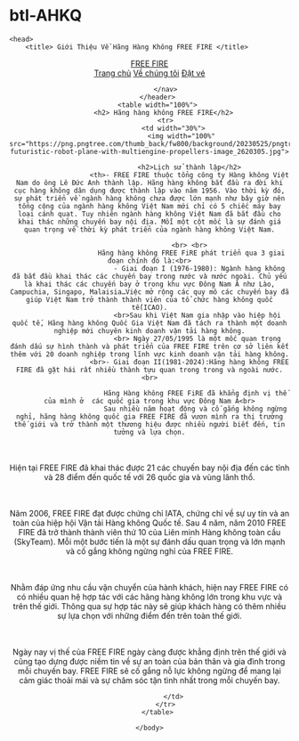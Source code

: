 # btl-AHKQ<html>
    <head>
        <title> Giới Thiệu Về Hãng Hàng Không FREE FIRE </title>
       
  
  <link rel="stylesheet" href="nav.css">
  <link rel="preconnect" href="https:fonts.googleapis.com">
  <link rel="preconnect" href="https:fonts.gstatic.com" crossorigin>
  <link
      href="https:fonts.googleapis.com/css2?family=Montserrat:ital,wght@0,100..900;1,100..900&family=Roboto:wght@300&display=swap"
      rel="stylesheet">
  <link rel="stylesheet" href="https:cdnjs.cloudflare.com/ajax/libs/font-awesome/6.5.1/css/all.min.css"
      integrity="sha512-DTOQO9RWCH3ppGqcWaEA1BIZOC6xxalwEsw9c2QQeAIftl+Vegovlnee1c9QX4TctnWMn13TZye+giMm8e2LwA=="
      crossorigin="anonymous" referrerpolicy="no-referrer" >
      <style>
        th {
            color: rgb(0, 0, 0);
        }
      </style>
    </head>
    <body>
        <header class="header">
            <!--  -->
            <a href="#" class="logo">FREE FIRE</a>
            <label for="check" class="icon">
                <i class="fa-solid fa-bars"></i>
            </label>
            <nav class="navbar">
                <a href="web.html">Trang chủ</a>
                <a href="gioithieu.html">Về chúng tôi</a>
                <a href="loaive.html">Đặt vé</a>
                
               
            </nav>
        </header>
        <table width="100%">
           <h2> Hãng hàng không FREE FIRE</h2>
            <tr>
                <td width="30%">
                    <img width="100%" src="https://png.pngtree.com/thumb_back/fw800/background/20230525/pngtree-futuristic-robot-plane-with-multiengine-propellers-image_2620305.jpg">
                   
                        <h2>Lịch sử thành lập</h2>
                        <th>- FREE FIRE thuộc tổng công ty Hàng không Việt Nam do ông Lê Đức Anh thành lập. Hãng hàng không bắt đầu ra đời khi cục hàng không dân dụng được thành lập vào năm 1956. Vào thời kỳ đó, sự phát triển về ngành hàng không chưa được lớn mạnh như bây giờ nên tổng cộng của ngành hàng không Việt Nam mới chỉ có 5 chiếc máy bay loại cánh quạt. Tuy nhiên ngành hàng không Việt Nam đã bắt đầu cho khai thác những chuyến bay nội địa. Mỗi một cột mốc là sự đánh giá quan trọng về thời kỳ phát triển của ngành hàng không Việt Nam.
                            
                        <br> <br>
                         Hãng hàng không FREE FiRE phát triển qua 3 giai đoạn chính đó là:<br>
                             - Giai đoạn I (1976-1980): Ngành hàng không đã bắt đầu khai thác các chuyến bay trong nước và nước ngoài. Chủ yếu là khai thác các chuyến bay ở trong khu vực Đông Nam Á như Lào, Campuchia, Singapo, Malaisia…Việc mở rộng các quy mô các chuyến bay đã giúp Việt Nam trở thành thành viên của tổ chức hàng không quốc tế(ICAO).
                            <br>Sau khi Việt Nam gia nhập vào hiệp hội quốc tế, Hãng hàng không Quốc Gia Việt Nam đã tách ra thành một doanh nghiệp mới chuyên kinh doanh vận tải hàng không.
                            <br> Ngày 27/05/1995 là một mốc quan trọng đánh dấu sự hình thành và phát triển của FREE FIRE trên cơ sở liên kết thêm với 20 doanh nghiệp trong lĩnh vực kinh doanh vận tải hàng không.
                        <br>- Giai đoạn II(1981-2024):Hãng hàng không FREE FIRE đã gặt hái rất nhiều thành tựu quan trong trong và ngoài nước.<br>

                           Hãng Hàng không FREE FiRE đã khẳng định vị thế của mình ở  các quốc gia trong khu vực Đông Nam Á<br>
                           Sau nhiều năm hoạt động và cố gắng không ngừng nghỉ, hãng hàng không quốc gia FREE FIRE đã vươn mình ra thị trường thế giới và trở thành một thương hiệu được nhiều người biết đến, tin tưởng và lựa chọn.

 <br> <br>Hiện tại FREE FIRE đã khai thác được 21 các chuyến bay nội địa đến các tỉnh và 28 điểm đến quốc tế với 26 quốc gia và vùng lãnh thổ.

<br> <br>Năm 2006, FREE FIRE đạt được chứng chỉ IATA, chứng chỉ về sự uy tín và an toàn của hiệp hội Vận tải Hàng không Quốc tế. Sau 4 năm, năm 2010 FREE FIRE đã trở thành thành viên thứ 10 của Liên minh Hàng không toàn cầu (SkyTeam). Mỗi một bước tiến là một sự đánh dấu quan trọng và lớn mạnh và cố gắng không ngừng nghỉ của FREE FIRE.

<br> <br>Nhằm đáp ứng nhu cầu vận chuyển của hành khách, hiện nay FREE FIRE có có nhiều quan hệ hợp tác với các hãng hàng không lớn trong khu vực và trên thế giới. Thông qua sự hợp tác này sẽ giúp khách hàng có thêm nhiều sự lựa chọn với những điểm đến trên toàn thế giới.

<br> <br>Ngày nay vị thế của FREE FIRE ngày càng được khẳng định trên thế giới và cũng tạo dựng được niềm tin về sự an toàn của bản thân và gia đình trong mỗi chuyến bay. FREE FIRE sẽ cố gắng nỗ lực không ngừng để mang lại cảm giác thoải mái và sự chăm sóc tận tình nhất trong mỗi chuyến bay.
                        </th>
                      
                </td>
            </tr>
        </table>
        
    </body>
</html>
